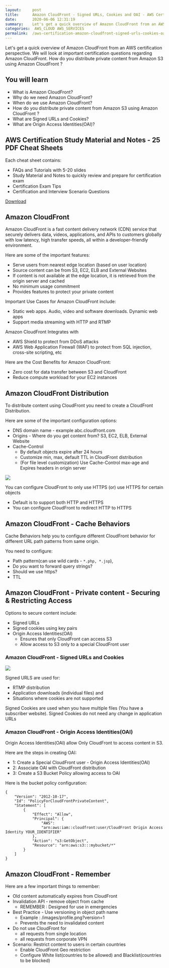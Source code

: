 ```yaml
---
layout:     post
title:      Amazon CloudFront - Signed URLs, Cookies and OAI - AWS Certification Cheat Sheet
date:       2020-06-06 12:31:19
summary:    Let's get a quick overview of Amazon CloudFront from an AWS certification perspective. We will look at important certification questions regarding Amazon CloudFront. How do you distribute private content from Amazon S3 using Amazon CloudFront ?
categories:  AWS_CLOUD AWS_SERVICES
permalink:  /aws-certification-amazon-cloudfront-signed-urls-cookies-oai-s3
---
```


Let's get a quick overview of Amazon CloudFront from an AWS certification perspective. We will look at important certification questions regarding Amazon CloudFront. How do you distribute private content from Amazon S3 using Amazon CloudFront ?

## You will learn
- What is Amazon CloudFront?
- Why do we need Amazon CloudFront?
- When do we use Amazon CloudFront?
- How do you distribute private content from Amazon S3 using Amazon CloudFront ?
- What are Signed URLs and Cookies?
- What are Origin Access Identities(OAI)?

## AWS Certification Study Material and Notes - 25 PDF Cheat Sheets

Each cheat sheet contains:
- FAQs and Tutorials with 5-20 slides
- Study Material and Notes to quickly review and prepare for certification exam
- Certification Exam Tips
- Certification and Interview Scenario Questions

<div>
 <a href="https://links.in28minutes.com/cloud-in28minutes-teachable-free-link" target="_blank" class="button instagram">Download</a>
</div>


## Amazon CloudFront

Amazon CloudFront is a fast content delivery network (CDN) service that securely delivers data, videos, applications, and APIs to customers globally with low latency, high transfer speeds, all within a developer-friendly environment. 

Here are some of the important features:
- Serve users from nearest edge location (based on user location)
- Source content can be from S3, EC2, ELB and External Websites
- If content is not available at the edge location, it is retrieved from the origin server and cached
- No minimum usage commitment
- Provides features to protect your private content

Important Use Cases for Amazon CloudFront include:
- Static web apps. Audio, video and software downloads. Dynamic web apps
- Support media streaming with HTTP and RTMP

Amazon CloudFront Integrates with 
- AWS Shield to protect from DDoS attacks
- AWS Web Application Firewall (WAF) to protect from SQL injection, cross-site scripting, etc


Here are the Cost Benefits for Amazon CloudFront:
- Zero cost for data transfer between S3 and CloudFront
- Reduce compute workload for your EC2 instances

## Amazon CloudFront Distribution

To distribute content using CloudFront you need to create a CloudFront Distribution.

Here are some of the important configuration options:
- DNS domain name - example abc.cloudfront.com
- Origins - Where do you get content from? S3, EC2, ELB, External Website
- Cache-Control
	- By default objects expire after 24 hours
	- Customize min, max, default TTL in CloudFront distribution
	- (For file level customization) Use Cache-Control max-age and Expires headers in origin server

![](/images/aws/001-basic-drawings/cloudfrontdistribution.png)

You can configure CloudFront to only use HTTPS (or) use HTTPS for certain objects
- Default is to support both HTTP and HTTPS
- You can configure CloudFront to redirect HTTP to HTTPS



## Amazon CloudFront - Cache Behaviors

Cache Behaviors help you to configure different CloudFront behavior for different URL path patterns from same origin.

You need to configure:
- Path pattern(can use wild cards - `*.php, *.jsp`), 
- Do you want to forward query strings?
- Should we use https?
- TTL

## Amazon CloudFront - Private content - Securing & Restricting Access

Options to secure content include:
- Signed URLs
- Signed cookies using key pairs
- Origin Access Identities(OAI) 
	- Ensures that only CloudFront can access S3
	- Allow access to S3 only to a special CloudFront user

### Amazon CloudFront - Signed URLs and Cookies

![](/images/aws/04-content-delivery/04-SignedUrl.png)

Signed URLS are used for:
- RTMP distribution
- Application downloads (individual files) and 
- Situations where cookies are not supported

Signed Cookies are used when you have multiple files (You have a subscriber website). Signed Cookies do not need any change in application URLs

### Amazon CloudFront - Origin Access Identities(OAI)
Origin Access Identities(OAI) allow Only CloudFront to access content in S3.

Here are the steps in creating OAI:
- 1: Create a Special CloudFront user - Origin Access Identities(OAI)
- 2: Associate OAI with CloudFront distribution
- 3: Create a S3 Bucket Policy allowing access to OAI

Here is the bucket policy configuration:

```
{
    "Version": "2012-10-17",
    "Id": "PolicyForCloudFrontPrivateContent",
    "Statement": [
        {
            "Effect": "Allow",
            "Principal": {
                "AWS": 
                "arn:aws:iam::cloudfront:user/CloudFront Origin Access Identity YOUR_IDENTIFIER"
            },
            "Action": "s3:GetObject",
            "Resource": "arn:aws:s3:::mybucket/*"
        }
    ]
}
```

## Amazon CloudFront - Remember

Here are a few important things to remember:
- Old content automatically expires from CloudFront
- Invalidation API - remove object from cache
	- REMEMBER : Designed for use in emergencies
- Best Practice - Use versioning in object path name 
	- Example : /images/profile.png?version=1
	- Prevents the need to invalidated content
- Do not use CloudFront for
	- all requests from single location
	- all requests from corporate VPN
- Scenario: Restrict content to users in certain countries
	- Enable CloudFront Geo restriction
	- Configure White list(countries to be allowed) and Blacklist(countries to be blocked)
